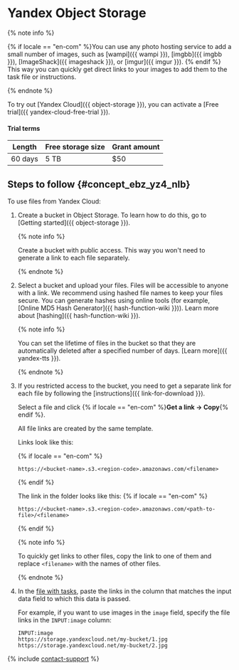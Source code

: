 # Yandex Object Storage

{% note info %}

{% if locale == "en-com" %}You can use any photo hosting service to add a small number of images, such as [wampi]({{ wampi }}), [imgbb]({{ imgbb }}), [ImageShack]({{ imageshack }}), or [imgur]({{ imgur }}). {% endif %} This way you can quickly get direct links to your images to add them to the task file or instructions.

{% endnote %}

To try out [Yandex Cloud]({{ object-storage }}), you can activate a [Free trial]({{ yandex-cloud-free-trial }}).

#### Trial terms

Length | Free storage size | Grant amount
----- | ----- | -----
60 days | 5 TB | $50

## Steps to follow {#concept_ebz_yz4_nlb}

To use files from Yandex Cloud:

1. Create a bucket in Object Storage. To learn how to do this, go to [Getting started]({{ object-storage }}).

    {% note info %}

    Create a bucket with public access. This way you won't need to generate a link to each file separately.

    {% endnote %}

1. Select a bucket and upload your files. Files will be accessible to anyone with a link. We recommend using hashed file names to keep your files secure. You can generate hashes using online tools (for example, [Online MD5 Hash Generator]({{ hash-function-wiki }})). Learn more about [hashing]({{ hash-function-wiki }}).

    {% note info %}

    You can set the lifetime of files in the bucket so that they are automatically deleted after a specified number of days. [Learn more]({{ yandex-tts }}).

    {% endnote %}

1. If you restricted access to the bucket, you need to get a separate link for each file by following the [instructions]({{ link-for-download }}).

    Select a file and click {% if locale == "en-com" %}**Get a link → Copy**{% endif %}.

    All file links are created by the same template.

    Links look like this:

    {% if locale == "en-com" %}

    ```plaintext
    https://<bucket-name>.s3.<region-code>.amazonaws.com/<filename>
    ```

    {% endif %}

    The link in the folder looks like this:
    {% if locale == "en-com" %}

    ```plaintext
    https://<bucket-name>.s3.<region-code>.amazonaws.com/<path-to-file>/<filename>
    ```

    {% endif %}

    {% note info %}

    To quickly get links to other files, copy the link to one of them and replace `<filename>` with the names of other files.

    {% endnote %}

1. In the [file with tasks](pool_csv.md), paste the links in the column that matches the input data field to which this data is passed.

    For example, if you want to use images in the `image` field, specify the file links in the `INPUT:image` column:

    ```plaintext
    INPUT:image
    https://storage.yandexcloud.net/my-bucket/1.jpg
    https://storage.yandexcloud.net/my-bucket/2.jpg
    ```

{% include [contact-support](../_includes/contact-support-new.md) %}